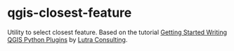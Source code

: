 qgis-closest-feature
====================

Utility to select closest feature. Based on the tutorial [Getting Started Writing QGIS Python Plugins](http://www.lutraconsulting.co.uk/blog/2014/10/17/getting-started-writing-qgis-python-plugins/) by [Lutra Consulting](http://www.lutraconsulting.co.uk).
